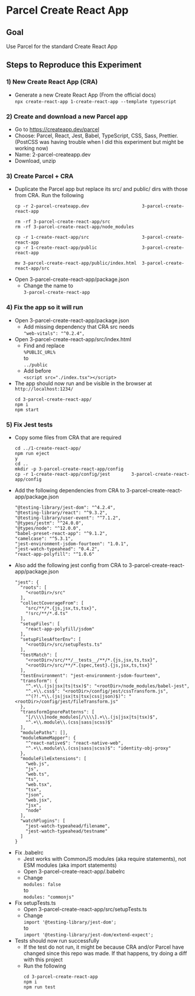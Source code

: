 # Parcel Create React App

## Goal
Use Parcel for the standard Create React App

## Steps to Reproduce this Experiment

### 1) New Create React App (CRA)
- Generate a new Create React App (From the official docs)  
  `npx create-react-app 1-create-react-app --template typescript`

### 2) Create and download a new Parcel app 
- Go to https://createapp.dev/parcel
- Choose: Parcel, React, Jest, Babel, TypeScript, CSS, Sass, Prettier. (PostCSS was having trouble when I did this experiment but might be working now)
- Name: 2-parcel-createapp.dev
- Download, unzip 

### 3) Create Parcel + CRA 
- Duplicate the Parcel app but replace its src/ and public/ dirs with those from CRA. Run the following
  ```
  cp -r 2-parcel-createapp.dev                    3-parcel-create-react-app

  rm -rf 3-parcel-create-react-app/src
  rm -rf 3-parcel-create-react-app/node_modules

  cp -r 1-create-react-app/src                    3-parcel-create-react-app
  cp -r 1-create-react-app/public                 3-parcel-create-react-app

  mv 3-parcel-create-react-app/public/index.html  3-parcel-create-react-app/src
  ```
- Open 3-parcel-create-react-app/package.json
  - Change the name to  
    `3-parcel-create-react-app`



### 4) Fix the app so it will run
- Open 3-parcel-create-react-app/package.json
  - Add missing dependency that CRA src needs  
    `"web-vitals": "^0.2.4",`
- Open 3-parcel-create-react-app/src/index.html
  - Find and replace  
    `%PUBLIC_URL%`  
    to  
    `../public`  
  - Add before </body>  
    `<script src="./index.tsx"></script>`
- The app should now run and be visible in the browser at `http://localhost:1234/`
  ```
  cd 3-parcel-create-react-app/
  npm i 
  npm start 
  ```


### 5) Fix Jest tests 
- Copy some files from CRA that are required
  ```
  cd ../1-create-react-app/
  npm run eject 
  y
  cd ..
  mkdir -p 3-parcel-create-react-app/config
  cp -r 1-create-react-app/config/jest        3-parcel-create-react-app/config
  ```
- Add the following dependencies from CRA to 3-parcel-create-react-app/package.json
  ```
  "@testing-library/jest-dom": "^4.2.4",
  "@testing-library/react": "^9.3.2",
  "@testing-library/user-event": "^7.1.2",
  "@types/jestπ": "^24.0.0",
  "@types/node": "^12.0.0",
  "babel-preset-react-app": "^9.1.2",
  "camelcase": "^5.3.1",
  "jest-environment-jsdom-fourteen": "1.0.1",
  "jest-watch-typeahead": "0.4.2",
  "react-app-polyfill": "^1.0.6"
  ```
- Also add the following jest config from CRA to 3-parcel-create-react-app/package.json
  ```
  "jest": {
    "roots": [
      "<rootDir>/src"
    ],
    "collectCoverageFrom": [
      "src/**/*.{js,jsx,ts,tsx}",
      "!src/**/*.d.ts"
    ],
    "setupFiles": [
      "react-app-polyfill/jsdom"
    ],
    "setupFilesAfterEnv": [
      "<rootDir>/src/setupTests.ts"
    ],
    "testMatch": [
      "<rootDir>/src/**/__tests__/**/*.{js,jsx,ts,tsx}",
      "<rootDir>/src/**/*.{spec,test}.{js,jsx,ts,tsx}"
    ],
    "testEnvironment": "jest-environment-jsdom-fourteen",
    "transform": {
      "^.+\\.(js|jsx|ts|tsx)$": "<rootDir>/node_modules/babel-jest",
      "^.+\\.css$": "<rootDir>/config/jest/cssTransform.js",
      "^(?!.*\\.(js|jsx|ts|tsx|css|json)$)": "<rootDir>/config/jest/fileTransform.js"
    },
    "transformIgnorePatterns": [
      "[/\\\\]node_modules[/\\\\].+\\.(js|jsx|ts|tsx)$",
      "^.+\\.module\\.(css|sass|scss)$"
    ],
    "modulePaths": [],
    "moduleNameMapper": {
      "^react-native$": "react-native-web",
      "^.+\\.module\\.(css|sass|scss)$": "identity-obj-proxy"
    },
    "moduleFileExtensions": [
      "web.js",
      "js",
      "web.ts",
      "ts",
      "web.tsx",
      "tsx",
      "json",
      "web.jsx",
      "jsx",
      "node"
    ],
    "watchPlugins": [
      "jest-watch-typeahead/filename",
      "jest-watch-typeahead/testname"
    ]
  }
  ```
- Fix .babelrc
  - Jest works with CommonJS modules (aka require statements), not ESM modules (aka import statements)
  - Open 3-parcel-create-react-app/.babelrc
  - Change  
    `modules: false`  
    to  
    `modules: "commonjs"`
- Fix setupTests.ts
  - Open 3-parcel-create-react-app/src/setupTests.ts
  - Change  
    `import '@testing-library/jest-dom';`  
    to  
    `import '@testing-library/jest-dom/extend-expect';`
- Tests should now run successfully
  - If the test do not run, it might be because CRA and/or Parcel have changed since this repo was made. If that happens, try doing a diff with this project 
  - Run the following 
    ```
    cd 3-parcel-create-react-app
    npm i 
    npm run test
    ```
